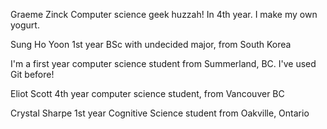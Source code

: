 Graeme Zinck
Computer science geek huzzah! In 4th year.
I make my own yogurt.

Sung Ho Yoon
1st year BSc with undecided major, from South Korea

I'm a first year computer science student from Summerland, BC.
I've used Git before!

Eliot Scott
4th year computer science student, from Vancouver BC

Crystal Sharpe
1st year Cognitive Science student from Oakville, Ontario
